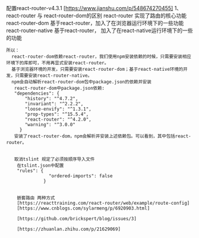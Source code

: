配置react-router-v4.3.1
    [https://www.jianshu.com/p/548674270455]
    1、react-router 与 react-router-dom的区别
       react-router 实现了路由的核心功能
       react-router-dom 基于react-router，加入了在浏览器运行环境下的一些功能
       react-router-native 基于react-router， 加入了在react-native运行环境下的一些的功能
       
    所以：
      react-router-dom依赖react-router，我们使用npm安装依赖的时候，只需要安装相应环境下的库即可，不用再显式安装react-router。
      基于浏览器环境的开发，只需要安装react-router-dom；基于react-native环境的开发，只需要安装react-router-native。
      npm会自动解析react-router-dom包中package.json的依赖并安装
       react-router-dom中package.json依赖:
       "dependencies": {
           "history": "^4.7.2",
           "invariant": "^2.2.2",
           "loose-envify": "^1.3.1",
           "prop-types": "^15.5.4",
           "react-router": "^4.2.0",
           "warning": "^3.0.0"
         }
       安装了react-router-dom，npm会解析并安装上述依赖包。可以看到，其中包括react-router。

       
       取消tslint 规定了必须按顺序导入文件
        在tslint.json中配置 
        "rules": {
                    "ordered-imports": false
                  }
                  
                  
        嵌套路由 两种方式
        [https://reacttraining.com/react-router/web/example/route-config]
        [https://www.cnblogs.com/sylarmeng/p/6920903.html]
        
        [https://github.com/brickspert/blog/issues/3]
        
        [https://zhuanlan.zhihu.com/p/21629069]


       

